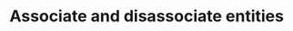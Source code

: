 # Associate and disassociate entities


<!-- use-early-bound-entity-classes-associate-records.md -->